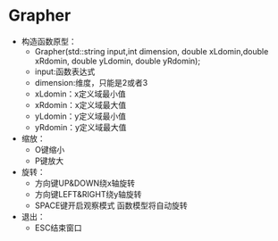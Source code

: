 # Grapher #

- 构造函数原型：
    - Grapher(std::string input,int dimension, double xLdomin,double xRdomin, double yLdomin, double yRdomin);
    - input:函数表达式
    - dimension:维度，只能是2或者3
    - xLdomin：x定义域最小值
    - xRdomin：x定义域最大值
    - yLdomin：y定义域最小值
    - yRdomin：y定义域最大值
- 缩放：
    - O键缩小
    - P键放大
- 旋转：
    - 方向键UP&DOWN绕x轴旋转
    - 方向键LEFT&RIGHT绕y轴旋转
    - SPACE键开启观察模式 函数模型将自动旋转
- 退出：
    - ESC结束窗口